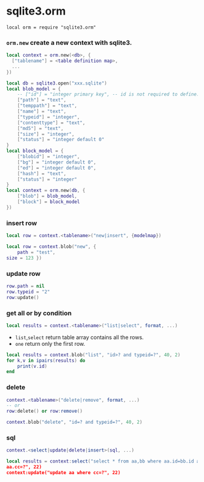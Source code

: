 sqlite3.orm
===========

`local orm = require "sqlite3.orm"`

### `orm.new` create a new context with sqlite3.
```lua
local context = orm.new(<db>, {
  ["tablename"] = <table definition map>,
  ...
})
```

```lua
local db = sqlite3.open("xxx.sqlite")
local blob_model = {
    -- ["id"] = "integer primary key", -- id is not required to define.
    ["path"] = "text",
    ["temppath"] = "text",
    ["name"] = "text",
    ["typeid"] = "integer",
    ["contenttype"] = "text",
    ["md5"] = "text",
    ["size"] = "integer",
    ["status"] = "integer default 0"
}
local block_model = {
    ["blobid"] = "integer",
    ["bg"] = "integer default 0",
    ["ed"] = "integer default 0",
    ["hash"] = "text",
    ["status"] = "integer"
}
local context = orm.new(db, {
    ["blob"] = blob_model,
    ["block"] = block_model
})
```

### insert row
```lua
local row = context.<tablename>("new|insert", {modelmap})
```
```lualocal row = context.blob("new", {    path = "test",size = 123 })
```

### update row
```lua
row.path = nil
row.typeid = "2"
row:update()
```

### get all or by condition
```lua
local results = context.<tablename>("list|select", format, ...)
```

* `list`,`select` return table array contains all the rows.
* `one` return only the first row.

```lua
local results = context.blob("list", "id>? and typeid=?", 40, 2)
for k,v in ipairs(results) do
    print(v.id)
end
```

### delete
```lua
context.<tablename>("delete|remove", format, ...)
-- or
row:delete() or row:remove()
```
```lua
context.blob("delete", "id=? and typeid=?", 40, 2)
```

### sql
```lua
context.<select|update|delete|insert>(sql, ...)
```
```lua
local results = context:select("select * from aa,bb where aa.id=bb.id and
aa.cc=?", 22)
context:update("update aa where cc=?", 22)
```

